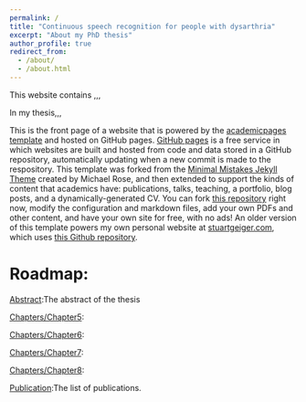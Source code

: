 ```yaml
---
permalink: /
title: "Continuous speech recognition for people with dysarthria"
excerpt: "About my PhD thesis"
author_profile: true
redirect_from: 
  - /about/
  - /about.html
---
```




This website contains ,,,

In my thesis,,,

This is the front page of a website that is powered by the [academicpages template](https://github.com/academicpages/academicpages.github.io) and hosted on GitHub pages. [GitHub pages](https://pages.github.com) is a free service in which websites are built and hosted from code and data stored in a GitHub repository, automatically updating when a new commit is made to the respository. This template was forked from the [Minimal Mistakes Jekyll Theme](https://mmistakes.github.io/minimal-mistakes/) created by Michael Rose, and then extended to support the kinds of content that academics have: publications, talks, teaching, a portfolio, blog posts, and a dynamically-generated CV. You can fork [this repository](https://github.com/academicpages/academicpages.github.io) right now, modify the configuration and markdown files, add your own PDFs and other content, and have your own site for free, with no ads! An older version of this template powers my own personal website at [stuartgeiger.com](http://stuartgeiger.com), which uses [this Github repository](https://github.com/staeiou/staeiou.github.io).

Roadmap:
======
[Abstract](https://github.com/academicpages/academicpages.github.io):The abstract of the thesis

[Chapters/Chapter5](https://github.com/academicpages/academicpages.github.io):

[Chapters/Chapter6](https://github.com/academicpages/academicpages.github.io):

[Chapters/Chapter7](https://github.com/academicpages/academicpages.github.io):

[Chapters/Chapter8](https://github.com/academicpages/academicpages.github.io):

[Publication](https://github.com/academicpages/academicpages.github.io):The list of publications.


